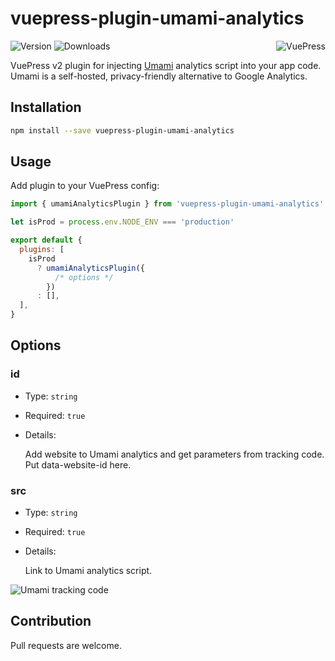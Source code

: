 # vuepress-plugin-umami-analytics

<img src="https://avatars.githubusercontent.com/u/48539483?s=100" align="right" alt="VuePress" />

![Version](https://img.shields.io/npm/v/vuepress-plugin-umami-analytics.svg)
![Downloads](https://img.shields.io/npm/dm/vuepress-plugin-umami-analytics.svg)

VuePress v2 plugin for injecting [Umami](https://umami.is) analytics script into your app code. Umami is a self-hosted, privacy-friendly alternative to Google Analytics.

## Installation

```sh
npm install --save vuepress-plugin-umami-analytics
```

## Usage

Add plugin to your VuePress config:

```js
import { umamiAnalyticsPlugin } from 'vuepress-plugin-umami-analytics'

let isProd = process.env.NODE_ENV === 'production'

export default {
  plugins: [
    isProd
      ? umamiAnalyticsPlugin({
          /* options */
        })
      : [],
  ],
}
```

## Options

### id

- Type: `string`

- Required: `true`

- Details:

  Add website to Umami analytics and get parameters from tracking code. Put data-website-id here.

### src

- Type: `string`

- Required: `true`

- Details:

  Link to Umami analytics script.

![Umami tracking code](https://user-images.githubusercontent.com/5698350/190417132-fcedc6cb-636d-4634-a682-837a6f56c797.png)

## Contribution

Pull requests are welcome.
